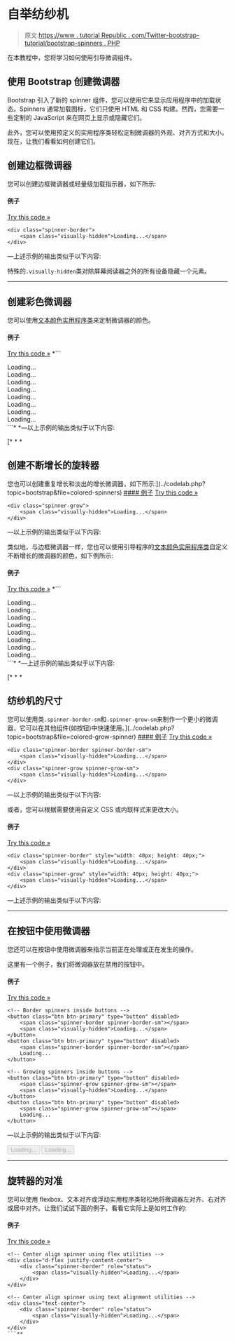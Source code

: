 # 自举纺纱机

> 原文:[https://www . tutorial Republic . com/Twitter-bootstrap-tutorial/bootstrap-spinners . PHP](https://www.tutorialrepublic.com/twitter-bootstrap-tutorial/bootstrap-spinners.php)

在本教程中，您将学习如何使用引导微调组件。

## 使用 Bootstrap 创建微调器

Bootstrap 引入了新的 spinner 组件，您可以使用它来显示应用程序中的加载状态。Spinners 通常加载图标，它们只使用 HTML 和 CSS 构建。然而，您需要一些定制的 JavaScript 来在网页上显示或隐藏它们。

此外，您可以使用预定义的实用程序类轻松定制微调器的外观、对齐方式和大小。现在，让我们看看如何创建它们。

## 创建边框微调器

您可以创建边框微调器或轻量级加载指示器，如下所示:

#### 例子

[Try this code »](../codelab.php?topic=bootstrap&file=border-spinner "Try this code using online Editor")

```
<div class="spinner-border">
    <span class="visually-hidden">Loading...</span>
</div>
```

—上述示例的输出类似于以下内容:

[](../codelab.php?topic=bootstrap&file=border-spinner)[](../codelab.php?topic=bootstrap&file=border-spinner)

特殊的`.visually-hidden`类对除屏幕阅读器之外的所有设备隐藏一个元素。

* * *

## 创建彩色微调器

您可以使用[文本颜色实用程序类](bootstrap-helper-classes.php#color-classes)来定制微调器的颜色。

#### 例子

[Try this code »](../codelab.php?topic=bootstrap&file=colored-spinners "Try this code using online Editor") *```
<div class="spinner-border text-primary">
    <span class="visually-hidden">Loading...</span>
</div>
<div class="spinner-border text-secondary">
    <span class="visually-hidden">Loading...</span>
</div>
<div class="spinner-border text-success">
    <span class="visually-hidden">Loading...</span>
</div>
<div class="spinner-border text-danger">
    <span class="visually-hidden">Loading...</span>
</div>
<div class="spinner-border text-warning">
    <span class="visually-hidden">Loading...</span>
</div>
<div class="spinner-border text-info">
    <span class="visually-hidden">Loading...</span>
</div>
<div class="spinner-border text-dark">
    <span class="visually-hidden">Loading...</span>
</div>
<div class="spinner-border text-light">
    <span class="visually-hidden">Loading...</span>
</div>
```*  *—以上示例的输出类似于以下内容:

[](../codelab.php?topic=bootstrap&file=colored-spinners)[](../codelab.php?topic=bootstrap&file=colored-spinners)[](../codelab.php?topic=bootstrap&file=colored-spinners)[](../codelab.php?topic=bootstrap&file=colored-spinners)[](../codelab.php?topic=bootstrap&file=colored-spinners)[](../codelab.php?topic=bootstrap&file=colored-spinners)[](../codelab.php?topic=bootstrap&file=colored-spinners)[](../codelab.php?topic=bootstrap&file=colored-spinners)[](../codelab.php?topic=bootstrap&file=colored-spinners)[](../codelab.php?topic=bootstrap&file=colored-spinners) [* * *

## 创建不断增长的旋转器

您也可以创建重复增长和淡出的增长微调器，如下所示:](../codelab.php?topic=bootstrap&file=colored-spinners) [](../codelab.php?topic=bootstrap&file=colored-spinners)[](../codelab.php?topic=bootstrap&file=colored-spinners) [#### 例子](../codelab.php?topic=bootstrap&file=colored-spinners) [Try this code »](../codelab.php?topic=bootstrap&file=grow-spinner "Try this code using online Editor")

```
<div class="spinner-grow">
    <span class="visually-hidden">Loading...</span>
</div>
```

—以上示例的输出类似于以下内容:

[](../codelab.php?topic=bootstrap&file=grow-spinner)[](../codelab.php?topic=bootstrap&file=grow-spinner)

类似地，与边框微调器一样，您也可以使用引导程序的[文本颜色实用程序类](bootstrap-helper-classes.php#color-classes)自定义不断增长的微调器的颜色，如下例所示:

#### 例子

[Try this code »](../codelab.php?topic=bootstrap&file=colored-grow-spinner "Try this code using online Editor") *```
<div class="spinner-grow text-primary">
    <span class="visually-hidden">Loading...</span>
</div>
<div class="spinner-grow text-secondary">
    <span class="visually-hidden">Loading...</span>
</div>
<div class="spinner-grow text-success">
    <span class="visually-hidden">Loading...</span>
</div>
<div class="spinner-grow text-danger">
    <span class="visually-hidden">Loading...</span>
</div>
<div class="spinner-grow text-warning">
    <span class="visually-hidden">Loading...</span>
</div>
<div class="spinner-grow text-info">
    <span class="visually-hidden">Loading...</span>
</div>
<div class="spinner-grow text-light">
    <span class="visually-hidden">Loading...</span>
</div>
<div class="spinner-grow text-dark">
    <span class="visually-hidden">Loading...</span>
</div>
```*  *—上述示例的输出类似于以下内容:

[](../codelab.php?topic=bootstrap&file=colored-grow-spinner)[](../codelab.php?topic=bootstrap&file=colored-grow-spinner)[](../codelab.php?topic=bootstrap&file=colored-grow-spinner)[](../codelab.php?topic=bootstrap&file=colored-grow-spinner)[](../codelab.php?topic=bootstrap&file=colored-grow-spinner)[](../codelab.php?topic=bootstrap&file=colored-grow-spinner)[](../codelab.php?topic=bootstrap&file=colored-grow-spinner)[](../codelab.php?topic=bootstrap&file=colored-grow-spinner)[](../codelab.php?topic=bootstrap&file=colored-grow-spinner)[](../codelab.php?topic=bootstrap&file=colored-grow-spinner) [* * *

## 纺纱机的尺寸

您可以使用类`.spinner-border-sm`和`.spinner-grow-sm`来制作一个更小的微调器，它可以在其他组件(如按钮)中快速使用。](../codelab.php?topic=bootstrap&file=colored-grow-spinner) [](../codelab.php?topic=bootstrap&file=colored-grow-spinner)[](../codelab.php?topic=bootstrap&file=colored-grow-spinner) [#### 例子](../codelab.php?topic=bootstrap&file=colored-grow-spinner) [Try this code »](../codelab.php?topic=bootstrap&file=small-spinners "Try this code using online Editor")

```
<div class="spinner-border spinner-border-sm">
    <span class="visually-hidden">Loading...</span>
</div>
<div class="spinner-grow spinner-grow-sm">
    <span class="visually-hidden">Loading...</span>
</div>
```

—以上示例的输出类似于以下内容:

[](../codelab.php?topic=bootstrap&file=small-spinners)[](../codelab.php?topic=bootstrap&file=small-spinners)[](../codelab.php?topic=bootstrap&file=small-spinners)

或者，您可以根据需要使用自定义 CSS 或内联样式来更改大小。

#### 例子

[Try this code »](../codelab.php?topic=bootstrap&file=spinner-sizing "Try this code using online Editor")

```
<div class="spinner-border" style="width: 40px; height: 40px;">
    <span class="visually-hidden">Loading...</span>
</div>
<div class="spinner-grow" style="width: 40px; height: 40px;">
    <span class="visually-hidden">Loading...</span>
</div>
```

—上述示例的输出类似于以下内容:

[](../codelab.php?topic=bootstrap&file=spinner-sizing)[](../codelab.php?topic=bootstrap&file=spinner-sizing)[](../codelab.php?topic=bootstrap&file=spinner-sizing)

* * *

## 在按钮中使用微调器

您还可以在按钮中使用微调器来指示当前正在处理或正在发生的操作。

这里有一个例子，我们将微调器放在禁用的按钮中。

#### 例子

[Try this code »](../codelab.php?topic=bootstrap&file=spinners-inside-buttons "Try this code using online Editor")

```
<!-- Border spinners inside buttons -->
<button class="btn btn-primary" type="button" disabled>
    <span class="spinner-border spinner-border-sm"></span>
    <span class="visually-hidden">Loading...</span>
</button>
<button class="btn btn-primary" type="button" disabled>
    <span class="spinner-border spinner-border-sm"></span>
    Loading...
</button>	

<!-- Growing spinners inside buttons -->
<button class="btn btn-primary" type="button" disabled>
    <span class="spinner-grow spinner-grow-sm"></span>
    <span class="visually-hidden">Loading...</span>
</button>
<button class="btn btn-primary" type="button" disabled>
    <span class="spinner-grow spinner-grow-sm"></span>
    Loading...
</button>
```

—以上示例的输出类似于以下内容:

<button class="btn btn-primary" type="button" disabled="disabled">Loading...</button> <button class="btn btn-primary" type="button" disabled="disabled">Loading...</button>

* * *

## 旋转器的对准

您可以使用 flexbox、文本对齐或浮动实用程序类轻松地将微调器左对齐、右对齐或居中对齐。让我们试试下面的例子，看看它实际上是如何工作的:

#### 例子

[Try this code »](../codelab.php?topic=bootstrap&file=spinner-alignment "Try this code using online Editor")

```
<!-- Center align spinner using flex utilities -->
<div class="d-flex justify-content-center">
    <div class="spinner-border" role="status">
        <span class="visually-hidden">Loading...</span>
    </div>
</div>

<!-- Center align spinner using text alignment utilities -->
<div class="text-center">
    <div class="spinner-border" role="status">
        <span class="visually-hidden">Loading...</span>
    </div>
</div>
```**